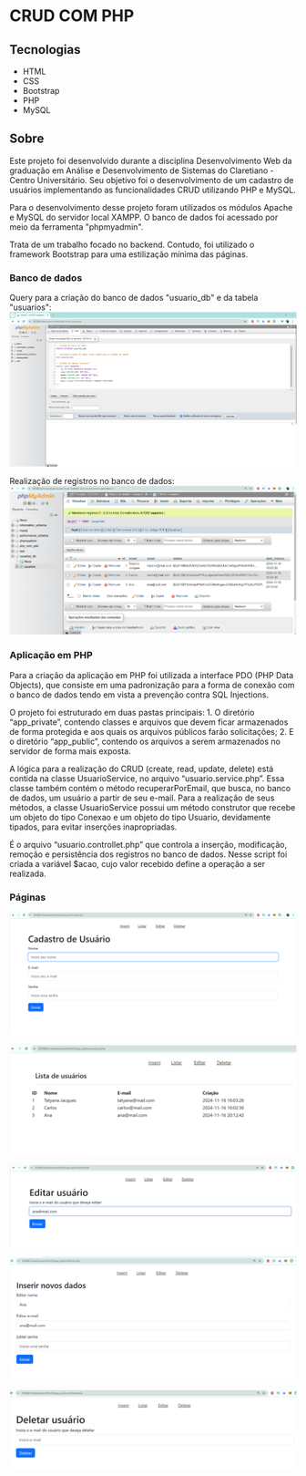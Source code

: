 # CRUD COM PHP

## Tecnologias

- HTML
- CSS
- Bootstrap
- PHP
- MySQL

## Sobre

Este projeto foi desenvolvido durante a disciplina Desenvolvimento Web da graduação em Análise e Desenvolvimento de Sistemas do Claretiano - Centro Universitário. Seu objetivo foi o desenvolvimento de um cadastro de usuários implementando as funcionalidades CRUD utilizando PHP e MySQL.

Para o desenvolvimento desse projeto foram utilizados os módulos Apache e MySQL do servidor local XAMPP. O banco de dados foi acessado por meio da ferramenta "phpmyadmin".

Trata de um trabalho focado no backend. Contudo, foi utilizado o framework Bootstrap para uma estilização mínima das páginas.

### Banco de dados

Query para a criação do banco de dados "usuario_db" e da tabela "usuarios":
![Print de phpmyadmin](/assets/banco_dados1.png)

Realização de registros no banco de dados:
![Print de phpmyadmin](/assets/registros_banco_dados.png)

### Aplicação em PHP

Para a criação da aplicação em PHP foi utilizada a interface PDO (PHP Data Objects), que consiste em uma padronização para a forma de conexão com o banco de dados tendo em vista a prevenção contra SQL Injections.

O projeto foi estruturado em duas pastas principais: 1. O diretório “app_private”, contendo classes e arquivos que devem ficar armazenados de forma protegida e aos quais os arquivos públicos farão solicitações; 2. E o diretório “app_public”, contendo os arquivos a serem armazenados no servidor de forma mais exposta.

A lógica para a realização do CRUD (create, read, update, delete) está contida na classe UsuarioService, no arquivo “usuario.service.php”. Essa classe também contém o método recuperarPorEmail, que busca, no banco de dados, um usuário a partir de seu e-mail. Para a realização de seus métodos, a classe UsuarioService possui um método construtor que recebe um objeto do tipo Conexao e um objeto do tipo Usuario, devidamente tipados, para evitar inserções inapropriadas.

É o arquivo “usuario.controllet.php” que controla a inserção, modificação, remoção e persistência dos registros no banco de dados. Nesse script foi criada a variável $acao, cujo valor recebido define a operação a ser realizada.

### Páginas

![Print de phpmyadmin](/assets/index_pagina.png)

![Print de phpmyadmin](/assets/listar.png)

![Print de phpmyadmin](/assets/editar1.png)

![Print de phpmyadmin](/assets/editar2.png)

![Print de phpmyadmin](/assets/deletar.png)
